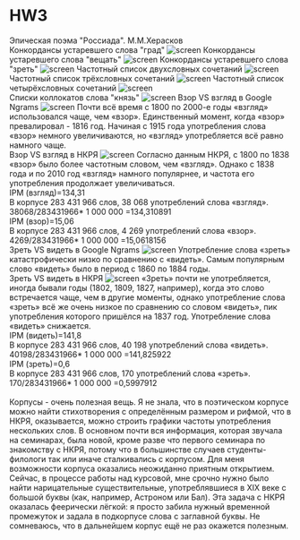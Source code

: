 # HW3
Эпическая поэма "Россиада". М.М.Херасков
<br>
Конкордансы устаревшего слова "град"
![screen](https://b.radikal.ru/b41/1904/92/a976890945f2.jpg)
Конкордансы устаревшего слова "вещать"
![screen](https://d.radikal.ru/d35/1904/a5/b0178918109b.jpg)
Конкордансы устаревшего слова "зреть"
![screen](https://a.radikal.ru/a12/1904/9f/a9c05c78740f.jpg)
Частотный список двухсловных сочетаний
![screen](https://d.radikal.ru/d43/1904/5f/66f1ed082799.jpg)
<br>
Частотный список трёхсловных сочетаний
![screen](https://a.radikal.ru/a32/1904/29/4aa3e8467f9c.jpg)
Частотный список четырёхсловных сочетаний
![screen](https://d.radikal.ru/d26/1904/68/bceb29b62c31.jpg)
<br>
Cписки коллокатов слова "князь"
![screen](https://a.radikal.ru/a12/1904/8a/886fdeb6a5b7.jpg)
Взор VS взгляд в Google Ngrams
![screen](http://b.radikal.ru/b23/1904/cc/1586d5adca00.jpg)
Почти всё время с 1800 по 2000-е годы «взгляд» использовался чаще, чем «взор». Единственный момент, когда «взор» превалировал - 1816 год. Начиная с 1915 года употребления слова «взор» немного увеличиваются, но «взгляд» употребляется всё равно намного чаще. 
<br>
Взор VS взгляд в НКРЯ
![screen](https://a.radikal.ru/a36/1904/cc/76081baf4514.jpg)
Согласно данным НКРЯ, с 1800 по 1838 «взор» было более частотным словом, чем «взгляд». Однако с 1838 года и по 2010 год «взгляд» намного популярнее, и частота его употребления продолжает увеличиваться.
<br>
IPM (взгляд)=134,31
<br>
В корпусе 283 431 966 слов, 38 068 употреблений слова «взгляд».
<br>
38068/283431966* 1 000 000 =134,310891
<br>
IPM (взор)=15,06
<br>
В корпусе 283 431 966 слов, 4 269 употреблений слова «взор».
<br>
4269/283431966* 1 000 000 =15,0618156
<br>
Зреть VS видеть в Google Ngrams
![screen](https://b.radikal.ru/b10/1904/82/803aa83382bb.jpg)
Употребление слова «зреть» катастрофически низко по сравнению с «видеть».  Самым популярным слово «видеть» было в период с 1860 по 1884 годы.
<br>
Зреть VS видеть в НКРЯ
![screen](https://a.radikal.ru/a04/1904/17/2c8c948c2d73.jpg)
«Зреть» почти не употребляется, иногда бывали годы (1802, 1809, 1827, например), когда это слово встречается чаще, чем в другие моменты, однако употребление слова «зреть» всё же очень низкое по сравнению со словом «видеть», пик употребления которого пришёлся на 1837 год. Употребление слова «видеть» снижается.
<br>
IPM (видеть)=141,8
<br>
В корпусе 283 431 966 слов, 40 198 употреблений слова «видеть».
<br>
40198/283431966* 1 000 000 =141,825922
<br>
IPM (зреть)=0,6
<br>
В корпусе 283 431 966 слов, 170 употреблений слова «зреть».
<br>
170/283431966* 1 000 000 =0,5997912
<br>
<br>
Корпусы - очень полезная вещь. Я не знала, что в поэтическом корпусе можно найти стихотворения с определённым размером и рифмой, что в НКРЯ, оказывается, можно строить графики частоты употребления нескольких слов. В основном почти вся информация, которая звучала на семинарах, была новой, кроме разве что первого семинара по знакомству с НКРЯ, потому что в большинстве случаев студенты-филологи так или иначе сталкивались с корпусом.
Для меня возможности корпуса оказались неожиданно приятным открытием. Сейчас, в процессе работы над курсовой, мне срочно нужно было найти нарицательные существительные, употреблявшиеся в XIX веке с большой буквы (как, например, Астроном или Бал). Эта задача с НКРЯ оказалась феерически лёгкой: я просто забила нужный временной промежуток и задала в подкорпусе слова с заглавной буквы. Не сомневаюсь, что в дальнейшем корпус ещё не раз окажется полезным.
